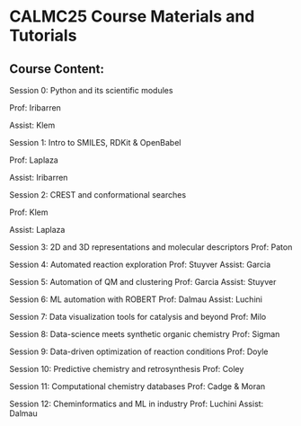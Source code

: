 # CALMC25 Course Materials and Tutorials

## Course Content:
Session 0: Python and its scientific modules

Prof: Iribarren

Assist: Klem

Session 1: Intro to SMILES, RDKit & OpenBabel

Prof: Laplaza

Assist: Iribarren


Session 2: CREST and conformational searches

Prof: Klem

Assist: Laplaza


Session 3: 2D and 3D representations and molecular descriptors
Prof: Paton

Session 4: Automated reaction exploration
Prof: Stuyver
Assist: Garcia

Session 5: Automation of QM and clustering
Prof: Garcia
Assist: Stuyver

Session 6: ML automation with ROBERT
Prof: Dalmau
Assist: Luchini

Session 7: Data visualization tools for catalysis and beyond
Prof: Milo

Session 8: Data-science meets synthetic organic chemistry
Prof: Sigman

Session 9: Data-driven optimization of reaction conditions
Prof: Doyle

Session 10: Predictive chemistry and retrosynthesis
Prof: Coley

Session 11: Computational chemistry databases
Prof: Cadge & Moran

Session 12: Cheminformatics and ML in industry
Prof: Luchini
Assist: Dalmau


